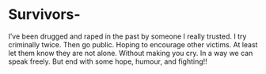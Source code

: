 # Survivors-
I’ve been drugged and raped in the past by someone I really trusted. I try criminally twice. Then go public. Hoping to encourage other victims. At least let them know they are not alone. Without making you cry. In a way we can speak freely. But end with some hope, humour, and fighting!!
